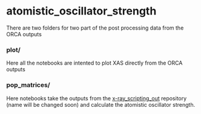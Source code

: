 # atomistic_oscillator_strength
There are two folders for two part of the post processing data from the ORCA outputs

### plot/

Here all the notebooks are intented to plot XAS directly from the ORCA outputs

### pop_matrices/

Here notebooks take the outputs from the [x-ray_scripting_out](https://github.com/caraortizmah/x-ray_scripting_out) 
repository (name will be changed soon) and calculate the atomistic oscillator strength.

